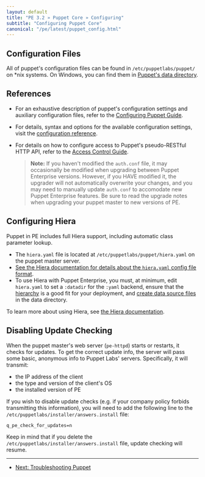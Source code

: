 ```yaml
---
layout: default
title: "PE 3.2 » Puppet Core » Configuring"
subtitle: "Configuring Puppet Core"
canonical: "/pe/latest/puppet_config.html"
---
```


## Configuration Files

All of puppet's configuration files can be found in `/etc/puppetlabs/puppet/` on *nix systems. On Windows, you can find them in [Puppet's data directory](http://docs.puppetlabs.com/windows/installing.html#data-directory).

## References

- For an exhaustive description of puppet's configuration settings and auxiliary configuration files, refer to the [Configuring Puppet Guide](http://docs.puppetlabs.com/guides/configuring.html).
- For details, syntax and options for the available configuration settings, visit the [configuration reference](http://docs.puppetlabs.com/references/3.4.latest/configuration.html).
- For details on how to configure access to Puppet's pseudo-RESTful HTTP API, refer to the [Access Control Guide](http://docs.puppetlabs.com/guides/rest_auth_conf.html).

    > **Note:** If you haven't modified the `auth.conf` file, it may occasionally be modified when upgrading between Puppet Enterprise versions. However, if you HAVE modified it, the upgrader will not automatically overwrite your changes, and you may need to manually update `auth.conf` to accomodate new Puppet Enterprise features. Be sure to read the upgrade notes when upgrading your puppet master to new versions of PE.

## Configuring Hiera

Puppet in PE includes full Hiera support, including automatic class parameter lookup.

* The `hiera.yaml` file is located at `/etc/puppetlabs/puppet/hiera.yaml` on the puppet master server.
* [See the Hiera documentation for details about the `hiera.yaml` config file format](/hiera/1/configuring.html).
* To use Hiera with Puppet Enterprise, you must, at minimum, edit `hiera.yaml` to set a `:datadir` for the `:yaml` backend, ensure that the [hierarchy](/hiera/1/hierarchy.html) is a good fit for your deployment, and [create data source files](/hiera/1/data_sources.html) in the data directory.

To learn more about using Hiera, see [the Hiera documentation](/hiera/1).

## Disabling Update Checking

When the puppet master's web server (`pe-httpd`) starts or restarts, it checks for updates. To get the correct update info, the server will pass some basic, anonymous info to Puppet Labs' servers. Specifically, it will transmit:

* the IP address of the client
* the type and version of the client's OS
* the installed version of PE

If you wish to disable update checks (e.g. if your company policy forbids transmitting this information), you will need to add the following line to the `/etc/puppetlabs/installer/answers.install` file:

    q_pe_check_for_updates=n

Keep in mind that if you delete the `/etc/puppetlabs/installer/answers.install` file, update checking will resume.


* * *

- [Next: Troubleshooting Puppet](./trouble_puppet.html)



